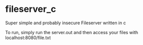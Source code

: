 # fileserver_c
Super simple and probably insecure Fileserver written in c


To run, simply run the server.out and then access your files with localhost:8080/file.txt
